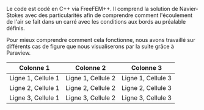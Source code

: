 Le code est codé en C++ via FreeFEM++. Il comprend la solution de Navier-Stokes avec des particularités afin de comprendre comment l'écoulement de l'air se fait dans un carré avec les conditions aux bords au préalable définis.

Pour mieux comprendre comment cela fonctionne, nous avons travaillé sur différents cas de figure que nous visualiserons par la suite grâce à Paraview. 

| Colonne 1 | Colonne 2 | Colonne 3 |
| --------- | --------- | --------- |
| Ligne 1, Cellule 1 | Ligne 1, Cellule 2 | Ligne 1, Cellule 3 |
| Ligne 2, Cellule 1 | Ligne 2, Cellule 2 | Ligne 2, Cellule 3 |
| Ligne 3, Cellule 1 | Ligne 3, Cellule 2 | Ligne 3, Cellule 3 |

